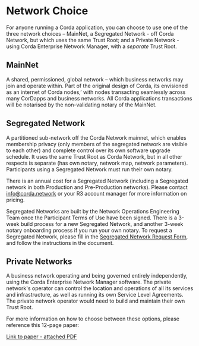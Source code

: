 # Network Choice

For anyone running a Corda application, you can choose to use one of the three network choices – MainNet, a Segregated Network - off Corda Network, but which uses the same Trust Root; and a Private Network - using Corda Enterprise Network Manager, with a *separate* Trust Root.

## MainNet

A shared, permissioned, global network – which business networks may join and operate within. Part of the original design of Corda, its envisioned as an internet of Corda nodes,’ with nodes transacting seamlessly across many CorDapps and business networks. All Corda applications transactions will be notarised by the non-validating notary of the MainNet.

## Segregated Network

A partitioned sub-network off the Corda Network mainnet, which enables membership privacy (only members of the segregated network are visible to each other) and complete control over its own software upgrade schedule. It uses the same Trust Root as Corda Network, but in all other respects is separate (has own notary, network map, network parameters). Participants using a Segregated Network must run their own notary. 

There is an annual cost for a Segregated Network (including a Segregated network in both Production and Pre-Production networks). Please contact info@corda.network or your R3 account manager for more information on pricing.

Segregated Networks are built by the Network Operations Engineering Team once the Participant Terms of Use have been signed. There is a 3-week build process for a new Segregated Network, and another 3-week notary onboarding process if you run your own notary. To request a Segregated Network, please fill in the [Segregated Network Request Form](https://github.com/corda-network/corda-network.github.io/blob/master/assets/Segregated%20Network%20Request%20Form_2021.docx), and follow the instructions in the document.

## Private Networks

A business network operating and being governed entirely independently, using the Corda Enterprise Network Manager software. The private network's operator can control the location and operations of all its services and infrastructure, as well as running its own Service Level Agreements. The private network operator would need to build and maintain their own Trust Root.

For more information on how to choose between these options, please reference this 12-page paper:

[Link to paper - attached PDF](https://github.com/corda-network/corda-network.github.io/blob/master/assets/Corda%20Networks%20-%20guiding%20note_Final.pdf)
